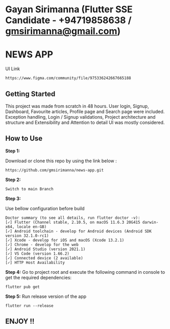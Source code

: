 # Gayan Sirimanna (Flutter SSE Candidate - +94719858638 / gmsirimanna@gmail.com)

# NEWS APP

UI Link
```
https://www.figma.com/community/file/975336242667665188
```

## Getting Started

This project was made from scratch in 48 hours. User login, Signup, Dashboard, Favourite articles, Profile page and Search page were included.
Exception handling, Login / Signup validations, Project architecture and structure and Extensibility and Attention to detail UI was mostly considered. 

## How to Use 

**Step 1:**

Download or clone this repo by using the link below :

```
https://github.com/gmsirimanna/news-app.git
```

**Step 2:**
```
Switch to main Branch
```

**Step 3:**

Use bellow configuration before build

```
Doctor summary (to see all details, run flutter doctor -v):
[✓] Flutter (Channel stable, 2.10.5, on macOS 11.6.3 20G415 darwin-x64, locale en-GB)
[✓] Android toolchain - develop for Android devices (Android SDK version 32.1.0-rc1)
[✓] Xcode - develop for iOS and macOS (Xcode 13.2.1)
[✓] Chrome - develop for the web
[✓] Android Studio (version 2021.1)
[✓] VS Code (version 1.66.2)
[✓] Connected device (2 available)
[✓] HTTP Host Availability

```

**Step 4:**
Go to project root and execute the following command in console to get the required dependencies: 

```
flutter pub get 
```

**Step 5:**
Run release version of the app

```
flutter run --release
```

## ENJOY !! 

